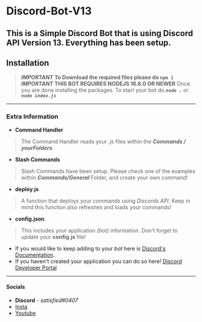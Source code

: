 # Discord-Bot-V13
This is a Simple Discord Bot that is using Discord API Version 13. Everything has been setup.
-----------------------------------------
## Installation

> ***IMPORTANT*** **To Download the required files please do ```npm i```**
> ***IMPORTANT*** **THIS BOT REQUIRES NODEJS 16.6.0 OR NEWER**
> Once you are done installing the packages. To start your bot do ***```node .```*** or  ***```node index.js```***
-----------------------------------------
### Extra Information
* **Command Handler** 
> The Command Handler reads your *.js* files within the ***Commands / yourFolders***.

* **Slash Commands**
> Slash Commands have been setup. Please check one of the examples within ***Commands/General*** Folder, and create your own command!

* **deploy.js**
> A function that deploys your commands using *Discords API*. Keep in mind this function also refreshes and loads your commands!

* **config.json**
> This includes your application *(bot)* information. Don't forget to update your **config.js** file!


- If you would like to keep adding to your *bot* here is [Discord's Documentation](https://discord.js.org/#/docs/main/stable/general/welcome).
- If you haven't created your application you can do so here! [Discord Developer Portal](https://discord.com/developers/applications)
-----------------------------------------
#### Socials
* **Discord** - *satisfied#0407*
* [Insta](https://instagram.com/whosgotfrost/)
* [Youtube](https://www.youtube.com/channel/UCxPhDF3FQ8x6WFplFuQGu_g)
